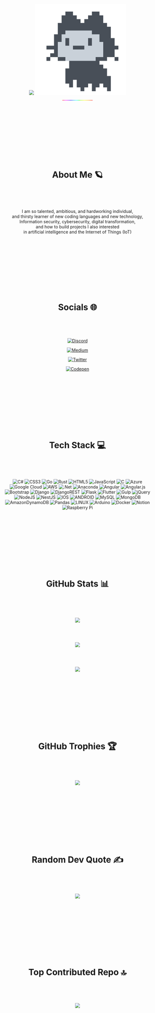 
 <div id="header" align="center">
   <img src="https://media.giphy.com/media/M9gbBd9nbDrOTu1Mqx/giphy.gif" width="300"/>
   <img src="https://github.com/sarasoll/sarasoll/blob/main/img/mona-loading-dark.gif" width="300"/> 
   <br/>






 <div id="header" align="center">
   <img src="https://raw.githubusercontent.com/sarasoll/sarasoll/main/img/212284115-f47cd8ff-2ffb-4b04-b5bf-4d1c14c0247f.gif" width="100"/>
   </div>


<br/><br/><br/><br/><br/>
<br/><br/><br/><br/><br/>

 <div id="header" align="center">
                                             <h1>About Me 🪐</h1>

 <br/>
 <br/>
 <br/>
 
I am so talented, ambitious, and hardworking individual, <br>and thirsty learner of new coding languages and new technology, <br>Information security, cybersecurity, digital transformation, <br>and how to build projects I also interested <br>in artificial intelligence and the Internet of Things (IoT) 

</div>

<br/><br/><br/><br/><br/>
<br/><br/><br/><br/><br/>

 <div id="header" align="center">
                                             <h1>Socials 🌐 </h1>
 <br/>
 <br/>
 <br/>


   [![Discord](https://img.shields.io/badge/Discord-%237289DA.svg?logo=discord&logoColor=white)](https://discord.gg/Soll#8613)



[![Medium](https://img.shields.io/badge/Medium-12100E?logo=medium&logoColor=white)](https://medium.com/sosolopush)



[![Twitter](https://img.shields.io/badge/Twitter-%231DA1F2.svg?logo=Twitter&logoColor=white)](https://twitter.com/@iams0ll) 



[![Codepen](https://img.shields.io/badge/Codepen-000000?style=for-the-badge&logo=codepen&logoColor=white)](https://codepen.io/sarasoll) 
 </div>


<br/><br/><br/><br/><br/>
<br/><br/><br/><br/><br/>

 <div id="header" align="center">
                                             <h1>Tech Stack 💻 </h1>
  
 <br/>
 <br/>
 <br/>

![C#](https://img.shields.io/badge/c%23-%23239120.svg?style=for-the-badge&logo=c-sharp&logoColor=white) ![CSS3](https://img.shields.io/badge/css3-%231572B6.svg?style=for-the-badge&logo=css3&logoColor=white) ![Go](https://img.shields.io/badge/go-%2300ADD8.svg?style=for-the-badge&logo=go&logoColor=white) ![Rust](https://img.shields.io/badge/rust-%23000000.svg?style=for-the-badge&logo=rust&logoColor=white) ![HTML5](https://img.shields.io/badge/html5-%23E34F26.svg?style=for-the-badge&logo=html5&logoColor=white) ![JavaScript](https://img.shields.io/badge/javascript-%23323330.svg?style=for-the-badge&logo=javascript&logoColor=%23F7DF1E) ![C](https://img.shields.io/badge/c-%2300599C.svg?style=for-the-badge&logo=c&logoColor=white) ![Azure](https://img.shields.io/badge/azure-%230072C6.svg?style=for-the-badge&logo=azure-devops&logoColor=white) ![Google Cloud](https://img.shields.io/badge/Google%20Cloud-%234285F4.svg?style=for-the-badge&logo=google-cloud&logoColor=white) ![AWS](https://img.shields.io/badge/AWS-%23FF9900.svg?style=for-the-badge&logo=amazon-aws&logoColor=white) ![.Net](https://img.shields.io/badge/.NET-5C2D91?style=for-the-badge&logo=.net&logoColor=white) ![Anaconda](https://img.shields.io/badge/Anaconda-%2344A833.svg?style=for-the-badge&logo=anaconda&logoColor=white) ![Angular](https://img.shields.io/badge/angular-%23DD0031.svg?style=for-the-badge&logo=angular&logoColor=white) ![Angular.js](https://img.shields.io/badge/angular.js-%23E23237.svg?style=for-the-badge&logo=angularjs&logoColor=white) ![Bootstrap](https://img.shields.io/badge/bootstrap-%23563D7C.svg?style=for-the-badge&logo=bootstrap&logoColor=white) ![Django](https://img.shields.io/badge/django-%23092E20.svg?style=for-the-badge&logo=django&logoColor=white) ![DjangoREST](https://img.shields.io/badge/DJANGO-REST-ff1709?style=for-the-badge&logo=django&logoColor=white&color=ff1709&labelColor=gray) ![Flask](https://img.shields.io/badge/flask-%23000.svg?style=for-the-badge&logo=flask&logoColor=white) ![Flutter](https://img.shields.io/badge/Flutter-%2302569B.svg?style=for-the-badge&logo=Flutter&logoColor=white) ![Gulp](https://img.shields.io/badge/GULP-%23CF4647.svg?style=for-the-badge&logo=gulp&logoColor=white) ![jQuery](https://img.shields.io/badge/jquery-%230769AD.svg?style=for-the-badge&logo=jquery&logoColor=white) ![NodeJS](https://img.shields.io/badge/node.js-6DA55F?style=for-the-badge&logo=node.js&logoColor=white) ![NestJS](https://img.shields.io/badge/nestjs-%23E0234E.svg?style=for-the-badge&logo=nestjs&logoColor=white) ![IOS](https://img.shields.io/badge/IOS-%2320232a.svg?style=for-the-badge&logo=apple&logoColor=white) ![ANDROID](https://img.shields.io/badge/android-%2320232a.svg?style=for-the-badge&logo=android&logoColor=%a4c639)  ![MySQL](https://img.shields.io/badge/mysql-%2300f.svg?style=for-the-badge&logo=mysql&logoColor=white) ![MongoDB](https://img.shields.io/badge/MongoDB-%234ea94b.svg?style=for-the-badge&logo=mongodb&logoColor=white) ![AmazonDynamoDB](https://img.shields.io/badge/Amazon%20DynamoDB-4053D6?style=for-the-badge&logo=Amazon%20DynamoDB&logoColor=white) ![Pandas](https://img.shields.io/badge/pandas-%23150458.svg?style=for-the-badge&logo=pandas&logoColor=white) ![LINUX](https://img.shields.io/badge/Linux-FCC624?style=for-the-badge&logo=linux&logoColor=black) ![Arduino](https://img.shields.io/badge/-Arduino-00979D?style=for-the-badge&logo=Arduino&logoColor=white) ![Docker](https://img.shields.io/badge/docker-%230db7ed.svg?style=for-the-badge&logo=docker&logoColor=white) ![Notion](https://img.shields.io/badge/Notion-%23000000.svg?style=for-the-badge&logo=notion&logoColor=white) ![Raspberry Pi](https://img.shields.io/badge/-RaspberryPi-C51A4A?style=for-the-badge&logo=Raspberry-Pi)
</div>


<br/><br/><br/><br/><br/>
<br/><br/><br/><br/><br/>

 <div id="header" align="center">
                                             <h1>GitHub Stats 📊 </h1>
 <br/>
 <br/>
 <br/>

 
 
![](https://github-readme-stats.vercel.app/api?username=sarasoll&theme=dark&hide_border=false&include_all_commits=true&count_private=false)

<br/>
<br/>

 ![](https://github-readme-stats.vercel.app/api/top-langs/?username=sarasoll&theme=dark&hide_border=false&include_all_commits=true&count_private=false&layout=compact)
 
 <br/>
<br/>
 
![](https://github-readme-streak-stats.herokuapp.com/?user=sarasoll&theme=dark&hide_border=false)





  </div>


<br/><br/><br/><br/><br/>
<br/><br/><br/><br/><br/>

<div id="header" align="center">
                                             <h1>GitHub Trophies 🏆</h1>
 <br/>
 <br/>
 <br/>

![](https://github-profile-trophy.vercel.app/?username=sarasoll&theme=radical&no-frame=false&no-bg=true&margin-w=4)

  </div>

<br/><br/><br/><br/><br/>
<br/><br/><br/><br/><br/>

<div id="header" align="center">
                                             <h1>Random Dev Quote ✍️</h1>

 <br/>
 <br/>
 <br/>
 
![](https://quotes-github-readme.vercel.app/api?type=vetical&theme=tokyonight)

</div>
<br/><br/><br/><br/><br/>
<br/><br/><br/><br/><br/>

 <div id="header" align="center">
                                             <h1>Top Contributed Repo 🔝 </h1>
 
 <br/>
 <br/>
 <br/>
 
![](https://github-contributor-stats.vercel.app/api?username=sarasoll&limit=5&theme=dark&combine_all_yearly_contributions=true)

 </div>
 
<br/><br/><br/><br/><br/>
<br/><br/><br/><br/><br/>

 <div id="header" align="center">



<br/>
<br/><br/>
<br/><br/>
<br/>



 
  

  
